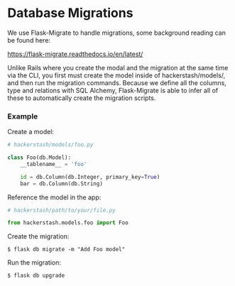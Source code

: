 # Database Migrations

We use Flask-Migrate to handle migrations, some background reading can be found here:

https://flask-migrate.readthedocs.io/en/latest/

Unlike Rails where you create the modal and the migration at the same time via the CLI, you first must create the model inside of hackerstash/models/, and then run the migration commands. Because we define all the columns, type and relations with SQL Alchemy, Flask-Migrate is able to infer all of these to automatically create the migration scripts.

### Example
Create a model:
```python
# hackerstash/models/foo.py

class Foo(db.Model):
    __tablename__ = 'foo'

    id = db.Column(db.Integer, primary_key=True)
    bar = db.Column(db.String)

``` 
Reference the model in the app:
```python
# hackerstash/path/to/your/file.py

from hackerstash.models.foo import Foo

```

Create the migration:
```shell script
$ flask db migrate -m "Add Foo model"
```

Run the migration:
```shell script
$ flask db upgrade
```